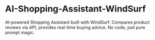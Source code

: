 # AI-Shopping-Assistant-WindSurf
AI-powered Shopping Assistant built with WindSurf. Compares product reviews via API, provides real-time buying advice. No code, just pure prompt magic.
